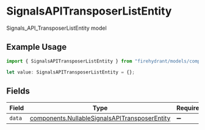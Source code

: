 # SignalsAPITransposerListEntity

Signals_API_TransposerListEntity model

## Example Usage

```typescript
import { SignalsAPITransposerListEntity } from "firehydrant/models/components";

let value: SignalsAPITransposerListEntity = {};
```

## Fields

| Field                                                                                                          | Type                                                                                                           | Required                                                                                                       | Description                                                                                                    |
| -------------------------------------------------------------------------------------------------------------- | -------------------------------------------------------------------------------------------------------------- | -------------------------------------------------------------------------------------------------------------- | -------------------------------------------------------------------------------------------------------------- |
| `data`                                                                                                         | [components.NullableSignalsAPITransposerEntity](../../models/components/nullablesignalsapitransposerentity.md) | :heavy_minus_sign:                                                                                             | N/A                                                                                                            |